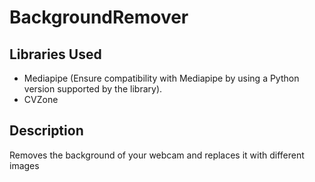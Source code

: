 # BackgroundRemover

## Libraries Used
- Mediapipe (Ensure compatibility with Mediapipe by using a Python version supported by the library).
- CVZone

## Description
Removes the background of your webcam and replaces it with different images
